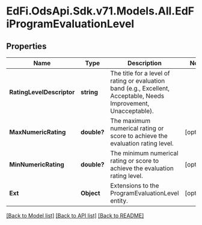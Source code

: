 # EdFi.OdsApi.Sdk.v71.Models.All.EdFiProgramEvaluationLevel

## Properties

Name | Type | Description | Notes
------------ | ------------- | ------------- | -------------
**RatingLevelDescriptor** | **string** | The title for a level of rating or evaluation band (e.g., Excellent, Acceptable, Needs Improvement, Unacceptable). | 
**MaxNumericRating** | **double?** | The maximum numerical rating or score to achieve the evaluation rating level. | [optional] 
**MinNumericRating** | **double?** | The minimum numerical rating or score to achieve the evaluation rating level. | [optional] 
**Ext** | **Object** | Extensions to the ProgramEvaluationLevel entity. | [optional] 

[[Back to Model list]](../README.md#documentation-for-models) [[Back to API list]](../README.md#documentation-for-api-endpoints) [[Back to README]](../README.md)

